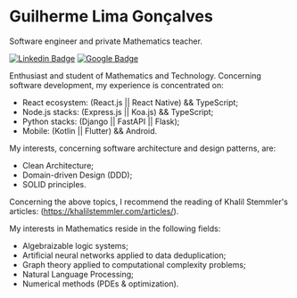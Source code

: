 # Guilherme Lima Gonçalves

Software engineer and private Mathematics teacher.

[![Linkedin Badge](https://img.shields.io/badge/-Guilherme%20Lima%20Gonçalves-6633cc?style=flat-square&labelColor=6633cc&logo=linkedin&logoColor=white&link=https://www.linkedin.com/in/guilherme-lima-gonçalves-470ab9194/)](https://www.linkedin.com/in/guilherme-lima-gonçalves-470ab9194/)
[![Google Badge](https://img.shields.io/badge/-guligon90@gmail.com-6633cc?style=flat-square&labelColor=6633cc&logo=gmail&logoColor=white&link=mailto:guligon90@gmail.com)](mailto:guligon90@gmail.com)

Enthusiast and student of Mathematics and Technology. Concerning software development, my experience is concentrated on:

- React ecosystem: (React.js || React Native) && TypeScript;
- Node.js stacks: (Express.js || Koa.js) && TypeScript;
- Python stacks: (Django || FastAPI || Flask);
- Mobile: (Kotlin || Flutter) && Android.

My interests, concerning software architecture and design patterns, are:

 - Clean Architecture;
 - Domain-driven Design (DDD);
 - SOLID principles.
 
 Concerning the above topics, I recommend the reading of Khalil Stemmler's articles: (https://khalilstemmler.com/articles/).

My interests in Mathematics reside in the following fields:

- Algebraizable logic systems;
- Artificial neural networks applied to data deduplication;
- Graph theory applied to computational complexity problems;
- Natural Language Processing;
- Numerical methods (PDEs & optimization).


<!--
**guligon90/guligon90** is a ✨ _special_ ✨ repository because its `README.md` (this file) appears on your GitHub profile.

Here are some ideas to get you started:

- 🔭 I’m currently working on ...
- 🌱 I’m currently learning ...
- 👯 I’m looking to collaborate on ...
- 🤔 I’m looking for help with ...
- 💬 Ask me about ...
- 📫 How to reach me: ...
- 😄 Pronouns: ...
- ⚡ Fun fact: ...

